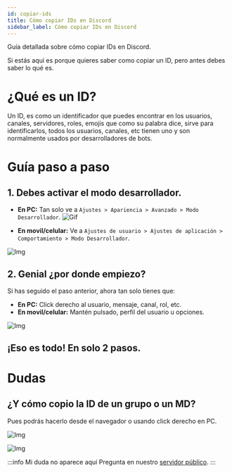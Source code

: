 ```yaml
---
id: copiar-ids
title: Cómo copiar IDs en Discord
sidebar_label: Cómo copiar IDs en Discord
---
```

Guía detallada sobre cómo copiar IDs en Discord.

Si estás aquí es porque quieres saber como copiar un ID, pero antes debes saber lo qué es.

# ¿Qué es un ID?
Un ID, es como un identificador que puedes encontrar en los usuarios, canales, servidores, roles, emojis que como su palabra dice, sirve para identificarlos, todos los usuarios, canales, etc tienen uno y son normalmente usados por desarrolladores de bots.

# Guía paso a paso

## 1. Debes activar el modo desarrollador.
- **En PC:** Tan solo ve a ``Ajustes > Apariencia > Avanzado > Modo Desarrollador``.
![Gif](../../static/img/ids-gif1.gif ':size=720x450')

- **En movil/celular:** Ve a ``Ajustes de usuario > Ajustes de aplicación > Comportamiento > Modo Desarrollador``.

![Img](../../static/img/ids-celular.png)

## 2. Genial ¿por donde empiezo?
Si has seguido el paso anterior, ahora tan solo tienes que:

- **En PC:** Click derecho al usuario, mensaje, canal, rol, etc.
- **En movil/celular:** Mantén pulsado, perfil del usuario u opciones.

![Img](../../static/img/ids-1.png)

## ¡Eso es todo! En solo 2 pasos.

# Dudas

## ¿Y cómo copio la ID de un grupo o un MD?
Pues podrás hacerlo desde el navegador o usando click derecho en PC.

![Img](../../static/img/ids-2.png) 

![Img](../../static/img/ids-4.png)

:::info Mi duda no aparece aquí
Pregunta en nuestro [servidor público](https://discordsafe.com/discord).
:::